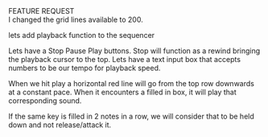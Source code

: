 <div class="tag-center">
  <span class="tag feature">FEATURE REQUEST</span>
</div>
I changed the grid lines available to 200.

lets add playback function to the sequencer

Lets have a Stop Pause Play buttons.  Stop will function as a rewind bringing the playback cursor to the top.  Lets have a text input box that accepts numbers to be our tempo for playback speed.

When we hit play a horizontal red line will go from the top row downwards at a constant pace.  When it encounters a filled in box, it will play that corresponding sound.

If the same key is filled in 2 notes in a row, we will consider that to be held down and not release/attack it.